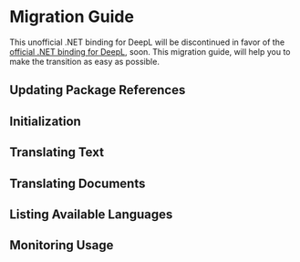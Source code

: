 # Migration Guide

This unofficial .NET binding for DeepL will be discontinued in favor of the [official .NET binding for DeepL](https://github.com/DeepLcom/deepl-dotnet), soon. This migration guide, will help you to make the transition as easy as possible.

## Updating Package References



## Initialization



## Translating Text



## Translating Documents



## Listing Available Languages



## Monitoring Usage


